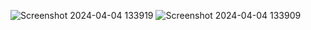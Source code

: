 ![Screenshot 2024-04-04 133919](https://github.com/EhzandHerry/tugas4/assets/115150312/ca349ce6-cfe6-4a52-909e-b595c3b6a2a2)
![Screenshot 2024-04-04 133909](https://github.com/EhzandHerry/tugas4/assets/115150312/5aed44f8-f42b-4dc3-8e6a-aa36f4ea7cdd)
